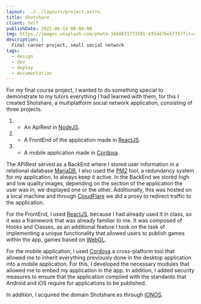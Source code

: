 ```yaml
---
layout: ../../layouts/project.astro
title: Shotshare
client: Self
publishDate: 2022-06-14 00:00:00
img: https://images.unsplash.com/photo-1668031772591-435d47be5f75?fit=crop&w=1400&h=700&q=75
description: |
  Final career project, small social network
tags:
  - design
  - dev
  - deploy 
  - documentation
---
```


For my final course project, I wanted to do something special to demonstrate to my tutors everything I had learned with them, for this I created Shotshare, a multiplatform social network application, consisting of three projects. 

1. - An ApiRest in [NodeJS](https://nodejs.org/en).
2. - A FrontEnd of the application made in [ReactJS](https://react.dev/).
3. - A mobile application made in [Cordova](https://cordova.apache.org/).

The APIRest served as a BackEnd where I stored user information in a relational database [MariaDB](https://mariadb.org/), I also used the [PM2](https://pm2.keymetrics.io/) tool, a redundancy system for my application, to always keep it active. In the BackEnd we stored high and low quality images, depending on the section of the application the user was in, we displayed one or the other. Additionally, this was hosted on a local machine and through [CloudFlare](https://www.cloudflare.com/es-es/) we did a proxy to redirect traffic to the application.

For the FrontEnd, I used [ReactJS](https://react.dev/), because I had already used it in class, so it was a framework that was already familiar to me. It was composed of Hooks and Classes, as an additional feature I took on the task of implementing a unique functionality that allowed users to publish games within the app, games based on [WebGL](https://en.wikipedia.org/wiki/WebGL).

For the mobile application, I used [Cordova](https://cordova.apache.org/) a cross-platform tool that allowed me to inherit everything previously done in the desktop application into a mobile application. For this, I developed the necessary modules that allowed me to embed my application in the app. In addition, I added security measures to ensure that the application complied with the standards that Android and iOS require for applications to be published.

In addition, I acquired the domain Shotshare.es through [IONOS](https://www.ionos.com/?ar=1).
